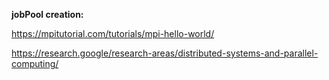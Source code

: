 **jobPool creation:**


https://mpitutorial.com/tutorials/mpi-hello-world/

https://research.google/research-areas/distributed-systems-and-parallel-computing/
